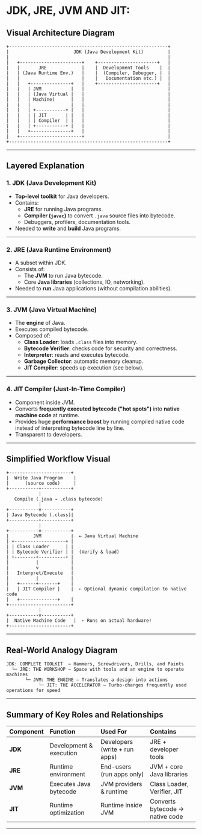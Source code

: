 # JDK, JRE, JVM AND JIT:
## Visual Architecture Diagram

```
+-----------------------------------------------------------+
|                        JDK (Java Development Kit)         |
|                                                           |
|   +-----------------------+    +----------------------+   |
|   |       JRE             |    |  Development Tools    |  |
|   | (Java Runtime Env.)   |    |  (Compiler, Debugger, |  |
|   |                       |    |   Documentation etc.) |  |
|   |   +---------------+   |    +----------------------+   |
|   |   | JVM           |   |                               |
|   |   | (Java Virtual |   |                               |
|   |   | Machine)      |   |                               |
|   |   |               |   |                               |
|   |   | +-----------+ |   |                               |
|   |   | | JIT       | |   |                               |
|   |   | | Compiler  | |   |                               |
|   |   | +-----------+ |   |                               |
|   |   +---------------+   |                               |
|   +-----------------------+                               |
+-----------------------------------------------------------+

```


***

## Layered Explanation

### 1. **JDK** (Java Development Kit)

- **Top-level toolkit** for Java developers.
- Contains:
    - **JRE** for running Java programs.
    - **Compiler (`javac`)** to convert `.java` source files into bytecode.
    - Debuggers, profilers, documentation tools.
- Needed to **write** and **build** Java programs.

***

### 2. **JRE** (Java Runtime Environment)

- A subset within JDK.
- Consists of:
    - The **JVM** to run Java bytecode.
    - Core **Java libraries** (collections, IO, networking).
- Needed to **run** Java applications (without compilation abilities).

***

### 3. **JVM** (Java Virtual Machine)

- The **engine** of Java.
- Executes compiled bytecode.
- Composed of:
    - **Class Loader**: loads `.class` files into memory.
    - **Bytecode Verifier**: checks code for security and correctness.
    - **Interpreter**: reads and executes bytecode.
    - **Garbage Collector**: automatic memory cleanup.
    - **JIT Compiler**: speeds up execution (see below).

***

### 4. **JIT Compiler** (Just-In-Time Compiler)

- Component inside JVM.
- Converts **frequently executed bytecode ("hot spots")** into **native machine code** at runtime.
- Provides huge **performance boost** by running compiled native code instead of interpreting bytecode line by line.
- Transparent to developers.

***

## Simplified Workflow Visual

```
+-----------------------+
|  Write Java Program    | 
|      (source code)     |
+-----------+-----------+
            |
   Compile (.java → .class bytecode)
            |
+-----------v-----------+
| Java Bytecode (.class)|
+-----------+-----------+
            |
+-----------v-----------+
|         JVM           |  ← Java Virtual Machine
| +-------------------+ |
| | Class Loader      | |
| | Bytecode Verifier | |  (Verify & load)
| +--------+----------+ |
|          |            |
|          v            |
|   Interpret/Execute   |
|          |            |
|   +------+-------+    |
|   | JIT Compiler |    |  ← Optional dynamic compilation to native code
|   +--------------+    |
+-----------------------+
            |
+-----------v-----------+
|  Native Machine Code   |  ← Runs on actual hardware!
+-----------------------+
```


***

## Real-World Analogy Diagram

```
JDK: COMPLETE TOOLKIT  — Hammers, Screwdrivers, Drills, and Paints
  └─ JRE: THE WORKSHOP — Space with tools and an engine to operate machines
       └─ JVM: THE ENGINE — Translates a design into actions
            └─ JIT: THE ACCELERATOR — Turbo-charges frequently used operations for speed
```


***

## Summary of Key Roles and Relationships

| Component | Function | Used For | Contains |
| :-- | :-- | :-- | :-- |
| **JDK** | Development \& execution | Developers (write + run apps) | JRE + developer tools |
| **JRE** | Runtime environment | End-users (run apps only) | JVM + core Java libraries |
| **JVM** | Executes Java bytecode | JVM providers \& runtime | Class Loader, Verifier, JIT |
| **JIT** | Runtime optimization | Runtime inside JVM | Converts bytecode → native code |


***
